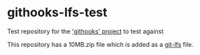# githooks-lfs-test

Test repository for the ['githooks' project](https://github.com/rycus86/githooks) to test against

This repository has a 10MB.zip file which is added as a [git-lfs](https://git-lfs.github.com/) file.
